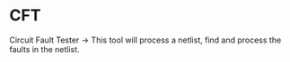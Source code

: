 # CFT
Circuit Fault Tester -> This tool will process a netlist, find and process the faults in the netlist.
